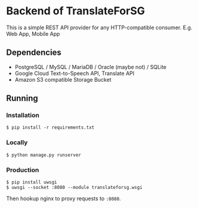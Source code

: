 # Backend of TranslateForSG

This is a simple REST API provider for any HTTP-compatible consumer. E.g. Web App, Mobile App

## Dependencies

* PostgreSQL / MySQL / MariaDB / Oracle (maybe not) / SQLite
* Google Cloud Text-to-Speech API, Translate API
* Amazon S3 compatible Storage Bucket

## Running

### Installation

```shell script
$ pip install -r requirements.txt
```

### Locally

```shell script
$ python manage.py runserver
```

### Production

```shell script
$ pip install uwsgi
$ uwsgi --socket :8080 --module translateforsg.wsgi
```

Then hookup nginx to proxy requests to `:8080`.